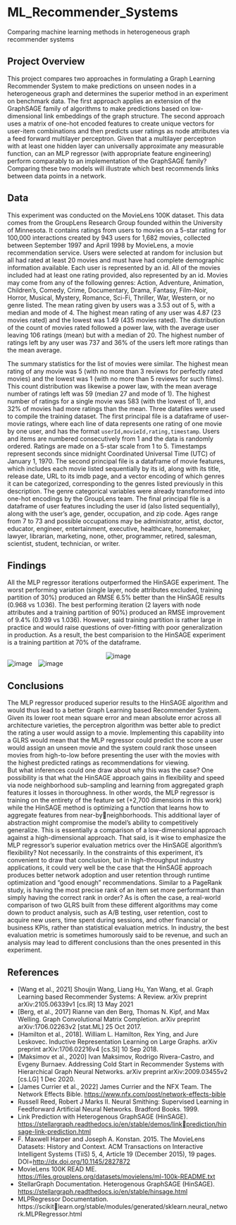 # ML_Recommender_Systems
Comparing machine learning methods in heterogeneous graph recommender systems

## Project Overview

This project compares two approaches in formulating a Graph Learning Recommender System to make predictions on unseen nodes in a heterogeneous graph and determines the superior method in an experiment on benchmark data. The first approach applies an extension of the GraphSAGE family of algorithms to make predictions based on low-dimensional link embeddings of the graph structure. The second approach uses a matrix of one-hot encoded features to create unique vectors for user-item combinations and then predicts user ratings as node attributes via a feed forward multilayer perceptron. Given that a multilayer perceptron with at least one hidden layer can universally approximate any measurable function, can an MLP regressor (with appropriate feature engineering) perform comparably to an implementation of the GraphSAGE family? Comparing these two models will illustrate which best recommends links between data points in a network.

## Data

This experiment was conducted on the MovieLens 100K dataset. This data comes from the GroupLens Research Group founded within the University of Minnesota. It contains ratings from users to movies on a 5-star rating for 100,000 interactions created by 943 users for 1,682 movies, collected between September 1997 and April 1998 by MovieLens, a movie recommendation service. Users were selected at random for inclusion but all had rated at least 20 movies and must have had complete demographic information available. Each user is represented by an id. All of the movies included had at least one rating provided, also represented by an id. Movies may come from any of the following genres: Action, Adventure, Animation, Children’s, Comedy, Crime, Documentary, Drama, Fantasy, Film-Noir, Horror, Musical, Mystery, Romance, Sci-Fi, Thriller, War, Western, or no genre listed. The mean rating given by users was a 3.53 out of 5, with a median and mode of 4. The highest mean rating of any user was 4.87 (23 movies rated) and the lowest was 1.49 (435 movies rated). The distribution of the count of movies rated followed a power law, with the average user leaving 106 ratings (mean) but with a median of 20. The highest number of ratings left by any user was 737 and 36% of the users left more ratings than the mean average. <br>

The summary statistics for the list of movies were similar. The highest mean rating of any movie was 5 (with no more than 3 reviews for perfectly rated movies) and the lowest was 1 (with no more than 5 reviews for such films). This count distribution was likewise a power law, with the mean average number of ratings left was 59 (median 27 and mode of 1). The highest number of ratings for a single movie was 583 (with the lowest of 1), and 32% of movies had more ratings than the mean. Three datafiles were used to compile the training dataset. The first principal file is a dataframe of user-movie ratings, where each line of data represents one rating of one movie by one user, and has the format `userId,movieId,rating,timestamp`. Users and items are numbered consecutively from 1 and the data is randomly ordered. Ratings are made on a 5-star scale from 1 to 5. Timestamps represent seconds since midnight Coordinated Universal Time (UTC) of January 1, 1970. The second principal file is a dataframe of movie features, which includes each movie listed sequentially by its id, along with its title, release date, URL to its imdb page, and a vector encoding of which genres it can be categorized, corresponding to the genres listed previously in this description. The genre categorical variables were already transformed 
into one-hot encodings by the GroupLens team. The final principal file is a dataframe of user features including the user id (also listed sequentially), along with the user’s age, gender, occupation, and zip code. Ages range from 7 to 73 and possible occupations may be administrator, artist, doctor, educator, engineer, entertainment, executive, healthcare, homemaker, lawyer, librarian, marketing, none, other, programmer, retired, salesman, scientist, student, technician, or writer.

## Findings

All the MLP regressor iterations outperformed the HinSAGE experiment. The worst performing variation (single layer, node attributes excluded, training partition of 30%) produced an RMSE 6.5% better than the HinSAGE results (0.968 vs 1.036). The best performing iteration (2 layers with node attributes and a training partition of 90%) produced an RMSE improvement of 9.4% (0.939 vs 1.036). However, said training partition is rather large in practice and would raise questions of over-fitting with poor generalization in production. As a result, the best comparision to the HinSAGE experiment is a training partition at 70% of the dataframe.

<div align="center">
    <img src="https://github.com/adamkicklighter/ML_Recommender_Systems/assets/97848631/2dbd4653-71e4-4299-9eaa-ef53678b1b26" alt="image">
</div>

<div>
    <img src="https://github.com/adamkicklighter/ML_Recommender_Systems/assets/97848631/5ebf4251-37b5-4598-859c-e82d7a7fc99f" alt="image" style="display: inline-block; margin-right: 10px;">
    <img src="https://github.com/adamkicklighter/ML_Recommender_Systems/assets/97848631/82fa4592-f69e-4a9e-9d64-0cacb6e3644a" alt="image" style="display: inline-block;">
</div>


## Conclusions

The MLP regressor produced superior results to the HinSAGE algorithm and would thus lead to a better Graph Learning based Recommender System. Given its lower root mean square error and mean absolute error across all architecture varieties, the perceptron algorithm was better able to predict the rating a user would assign to a movie. Implementing this capability into a GLRS would mean that the MLP regressor could predict the score a user would assign an unseen movie and the system could rank those unseen movies from high-to-low before presenting the user with the movies with the highest predicted ratings as recommendations for viewing. <br>
But what inferences could one draw about why this was the case? One possibility is that what the HinSAGE approach gains in flexibility and speed via node neighborhood sub-sampling and learning from aggregated graph features it losses in thoroughness. In other words, the MLP regressor is training on the entirety of the feature set (+2,700 dimensions in this work) while the HinSAGE method is optimizing a function that learns how to aggregate features from near-byneighborhoods. This additional layer of abstraction might compromise the model’s ability to competitively generalize. This is essentially a comparison of a low-dimensional approach against a high-dimensional approach. That said, is it wise to emphasize the MLP regressor’s superior evaluation metrics over the HinSAGE algorithm’s flexibility? Not necessarily. In the constraints of this experiment, it’s convenient to draw that conclusion, but in high-throughput industry applications, it could very well be the case that the HinSAGE approach produces better network adoption and user retention through runtime optimization and “good enough” recommendations. Similar to a PageRank study, is having the most precise rank of an item set more performant than simply having the correct rank in order? As is often the case, a real-world comparison of two GLRS built from these different algorithms may come down to product analysis, such as A/B testing, user retention, cost to acquire new users, time spent during sessions, and other financial or business KPIs, rather than statistical evaluation metrics. In industry, the best evaluation metric is sometimes humorously said to be revenue, and such an analysis may lead to different conclusions than the ones presented in this experiment.

## References

- [Wang et al., 2021] Shoujin Wang, Liang Hu, Yan Wang, et al. Graph Learning based Recommender Systems: A 
Review. arXiv preprint arXiv:2105.06339v1 [cs.IR] 13 May 2021
- [Berg, et al., 2017] Rianne van den Berg, Thomas N. Kipf, and Max Welling. Graph Convolutional Matrix 
Completion. arXiv preprint arXiv:1706.02263v2 [stat.ML] 25 Oct 2017.
- [Hamilton et al., 2018]. William L. Hamilton, Rex Ying, and Jure Leskovec. Inductive Representation Learning on 
Large Graphs. arXiv preprint arXiv:1706.02216v4 [cs.SI] 10 Sep 2018.
- [Maksimov et al., 2020] Ivan Maksimov, Rodrigo Rivera-Castro, and Evgeny Burnaev. Addressing Cold Start in 
Recommender Systems with Hierarchical Graph Neural Networks. arXiv preprint arXiv:2009.03455v2 [cs.LG] 1 Dec 2020.
- [James Currier et al., 2022] James Currier and the NFX Team. The Network Effects Bible. 
https://www.nfx.com/post/network-effects-bible
- Russell Reed, Robert J Marks II. Neural Smithing: Supervised Learning in Feedforward Artificial Neural Networks. 
Bradford Books. 1999.
- Link Prediction with Heterogenous GraphSAGE (HinSAGE). https://stellargraph.readthedocs.io/en/stable/demos/linkprediction/hinsage-link-prediction.html
- F. Maxwell Harper and Joseph A. Konstan. 2015. The MovieLens Datasets: History and Context. ACM Transactions 
on Interactive Intelligent Systems (TiiS) 5, 4, Article 19 (December 2015), 19 pages.
DOI=http://dx.doi.org/10.1145/2827872
- MovieLens 100K READ ME. https://files.grouplens.org/datasets/movielens/ml-100k-README.txt
- StellarGraph Documentation. Heterogenous GraphSAGE (HinSAGE). 
https://stellargraph.readthedocs.io/en/stable/hinsage.html
- MLPRegressor Documentation. https://scikitlearn.org/stable/modules/generated/sklearn.neural_network.MLPRegressor.html
